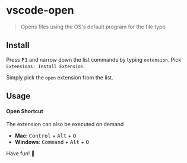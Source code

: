 # vscode-open

> Opens files using the OS's default program for the file type


## Install

Press <kbd>F1</kbd> and narrow down the list commands by typing `extension`. Pick `Extensions: Install Extension`.

Simply pick the `open` extension from the list.


## Usage

#### Open Shortcut

The extension can also be executed on demand

- **Mac**: <kbd>Control</kbd> + <kbd>Alt</kbd> + <kbd>O</kbd>
- **Windows**: <kbd>Command</kbd> + <kbd>Alt</kbd> + <kbd>O</kbd>

Have fun! :beers:
